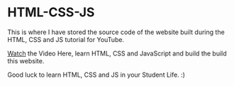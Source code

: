 # HTML-CSS-JS
This is where I have stored the source code of the website built during the HTML, CSS and JS tutorial for YouTube.

[Watch](https://youtu.be/PbsCRAfNqdQ) the Video Here, learn HTML, CSS and JavaScript and build the build this website.

Good luck to learn HTML, CSS and JS in your Student Life. :)
